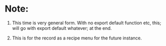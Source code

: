 # Note:

1. This time is very general form. With no export default function etc, this; will go with export default whatever; at the end.

2. This is for the record as a recipe menu for the future instance.